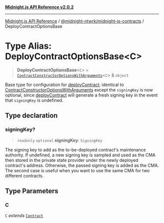 [**Midnight.js API Reference v2.0.2**](../../../README.md)

***

[Midnight.js API Reference](../../../packages.md) / [@midnight-ntwrk/midnight-js-contracts](../README.md) / DeployContractOptionsBase

# Type Alias: DeployContractOptionsBase\<C\>

> **DeployContractOptionsBase**\<`C`\> = [`ContractConstructorOptionsWithArguments`](ContractConstructorOptionsWithArguments.md)\<`C`\> & `object`

Base type for configuration for [deployContract](../functions/deployContract.md); identical to
[ContractConstructorOptionsWithArguments](ContractConstructorOptionsWithArguments.md) except the `signingKey` is
now optional, since [deployContract](../functions/deployContract.md) will generate a fresh signing key
in the event that `signingKey` is undefined.

## Type declaration

### signingKey?

> `readonly` `optional` **signingKey**: `SigningKey`

The signing key to add as the to-be-deployed contract's maintenance authority.
If undefined, a new signing key is sampled and used as the CMA then stored
in the private state provider under the newly deployed contract's address.
Otherwise, the passed signing key is added as the CMA. The second case is
useful when you want to use the same CMA for two different contracts.

## Type Parameters

### C

`C` *extends* [`Contract`](../../midnight-js-types/interfaces/Contract.md)
